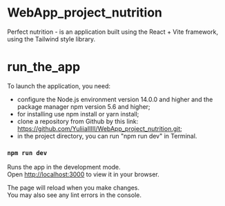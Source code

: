 # WebApp_project_nutrition

Perfect nutrition - is an application built using the React + Vite framework, using the Tailwind style library.

# run_the_app
To launch the application, you need:
- configure the Node.js environment version 14.0.0 and higher and the package manager npm version 5.6 and higher;
- for installing use npm install or yarn install;
- clone a repository from Github by this link: https://github.com/YuliiaIIIII/WebApp_project_nutrition.git;
- in the project directory, you can run "npm run dev" in Terminal.

### `npm run dev`

Runs the app in the development mode.\
Open [http://localhost:3000](http://localhost:3000) to view it in your browser.

The page will reload when you make changes.\
You may also see any lint errors in the console.